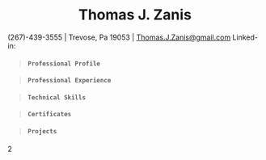 
### <h1 align=center>Thomas J. Zanis</h1>
(267)-439-3555 | Trevose, Pa 19053 | Thomas.J.Zanis@gmail.com
Linked-in: 
>#### **```Professional Profile```**


>#### **```Professional Experience```**

>#### **```Technical Skills```**

>#### **```Certificates```**

>#### **```Projects```**

2
